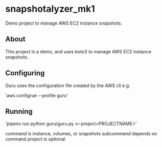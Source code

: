 # snapshotalyzer_mk1

Demo project to manage AWS EC2 instance snapshots.

## About

This project is a demo, and uses boto3 to manage AWS EC2 instance snapshots.

## Configuring

Guru uses the configuration file created by the AWS cli e.g.

'aws configrue --profile guru'

## Running

'pipenv run python guru/guru.py <command> <subcommand> <--project=PROJECTNAME>'

*command* is instance, volumes, or snapshots
*subcommand* depends on command
*project* is optional